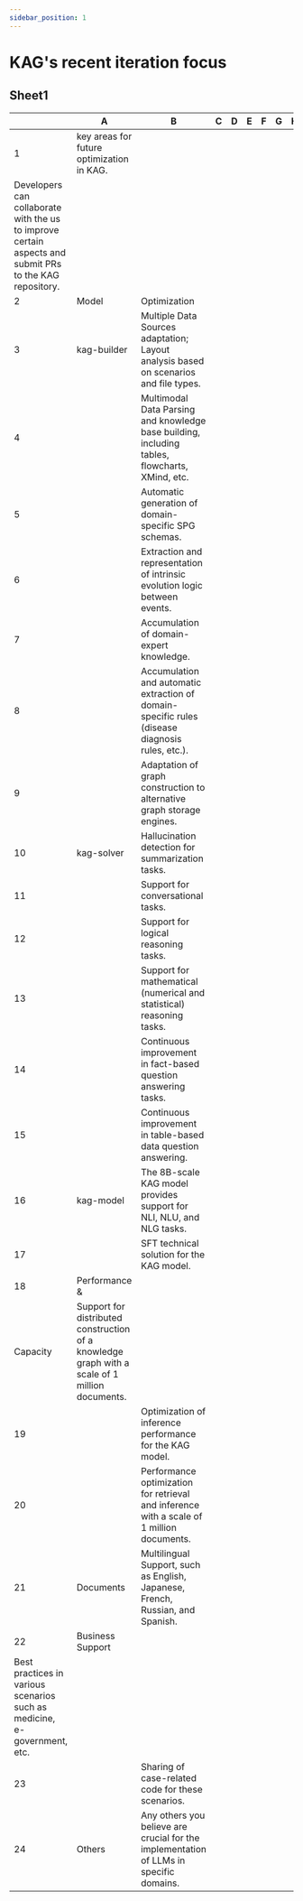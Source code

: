 ```yaml
---
sidebar_position: 1
---
```


# KAG's recent iteration focus


## Sheet1

| |A | B | C | D | E | F | G | H | I | J | K | L | M | N | O | P | Q | R | S | T | U | V | W | X | Y | Z|
|--- |--- |--- |--- |--- |--- |--- |--- |--- |--- |--- |--- |--- |--- |--- |--- |--- |--- |--- |--- |--- |--- |--- |--- |--- |--- |---|
| 1 | key areas for future optimization in KAG. 
Developers can collaborate with the us to improve certain aspects and submit PRs to the KAG repository. |  |  |  |  |  |  |  |  |  |  |  |  |  |  |  |  |  |  |  |  |  |  |  |  | |
| 2 | Model | Optimization |  |  |  |  |  |  |  |  |  |  |  |  |  |  |  |  |  |  |  |  |  |  |  | |
| 3 | kag-builder | Multiple Data Sources adaptation; Layout analysis based on scenarios and file types. |  |  |  |  |  |  |  |  |  |  |  |  |  |  |  |  |  |  |  |  |  |  |  | |
| 4 |  | Multimodal Data Parsing and knowledge base building, including tables, flowcharts, XMind, etc. |  |  |  |  |  |  |  |  |  |  |  |  |  |  |  |  |  |  |  |  |  |  |  | |
| 5 |  | Automatic generation of domain-specific SPG schemas. |  |  |  |  |  |  |  |  |  |  |  |  |  |  |  |  |  |  |  |  |  |  |  | |
| 6 |  | Extraction and representation of intrinsic evolution logic between events. |  |  |  |  |  |  |  |  |  |  |  |  |  |  |  |  |  |  |  |  |  |  |  | |
| 7 |  | Accumulation of domain-expert knowledge. |  |  |  |  |  |  |  |  |  |  |  |  |  |  |  |  |  |  |  |  |  |  |  | |
| 8 |  | Accumulation and automatic extraction of domain-specific rules (disease diagnosis rules, etc.). |  |  |  |  |  |  |  |  |  |  |  |  |  |  |  |  |  |  |  |  |  |  |  | |
| 9 |  | Adaptation of graph construction to alternative graph storage engines. |  |  |  |  |  |  |  |  |  |  |  |  |  |  |  |  |  |  |  |  |  |  |  | |
| 10 | kag-solver | Hallucination detection for summarization tasks. |  |  |  |  |  |  |  |  |  |  |  |  |  |  |  |  |  |  |  |  |  |  |  | |
| 11 |  | Support for conversational tasks. |  |  |  |  |  |  |  |  |  |  |  |  |  |  |  |  |  |  |  |  |  |  |  | |
| 12 |  | Support for logical reasoning tasks. |  |  |  |  |  |  |  |  |  |  |  |  |  |  |  |  |  |  |  |  |  |  |  | |
| 13 |  | Support for mathematical (numerical and statistical) reasoning tasks. |  |  |  |  |  |  |  |  |  |  |  |  |  |  |  |  |  |  |  |  |  |  |  | |
| 14 |  | Continuous improvement in fact-based question answering tasks. |  |  |  |  |  |  |  |  |  |  |  |  |  |  |  |  |  |  |  |  |  |  |  | |
| 15 |  | Continuous improvement in table-based data question answering. |  |  |  |  |  |  |  |  |  |  |  |  |  |  |  |  |  |  |  |  |  |  |  | |
| 16 | kag-model | The 8B-scale KAG model provides support for NLI, NLU, and NLG tasks. |  |  |  |  |  |  |  |  |  |  |  |  |  |  |  |  |  |  |  |  |  |  |  | |
| 17 |  | SFT technical solution for the KAG model. |  |  |  |  |  |  |  |  |  |  |  |  |  |  |  |  |  |  |  |  |  |  |  | |
| 18 | Performance &  
Capacity | Support for distributed construction of a knowledge graph with a scale of 1 million documents. |  |  |  |  |  |  |  |  |  |  |  |  |  |  |  |  |  |  |  |  |  |  |  | |
| 19 |  | Optimization of inference performance for the KAG model. |  |  |  |  |  |  |  |  |  |  |  |  |  |  |  |  |  |  |  |  |  |  |  | |
| 20 |  | Performance optimization for retrieval and inference with a scale of 1 million documents. |  |  |  |  |  |  |  |  |  |  |  |  |  |  |  |  |  |  |  |  |  |  |  | |
| 21 | Documents | Multilingual Support, such as English, Japanese, French, Russian, and Spanish. |  |  |  |  |  |  |  |  |  |  |  |  |  |  |  |  |  |  |  |  |  |  |  | |
| 22 | Business Support
 | Best practices in various scenarios such as medicine, e-government,  etc. |  |  |  |  |  |  |  |  |  |  |  |  |  |  |  |  |  |  |  |  |  |  |  | |
| 23 |  | Sharing of case-related code for these scenarios. |  |  |  |  |  |  |  |  |  |  |  |  |  |  |  |  |  |  |  |  |  |  |  | |
| 24 | Others | Any others you believe are crucial for the implementation of LLMs in specific domains. |  |  |  |  |  |  |  |  |  |  |  |  |  |  |  |  |  |  |  |  |  |  |  | |

